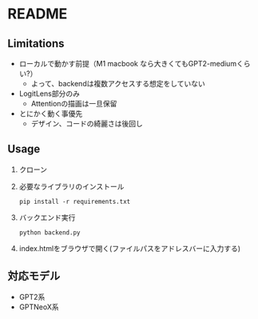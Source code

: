 # README

## Limitations
- ローカルで動かす前提（M1 macbook なら大きくてもGPT2-mediumくらい?）
  - よって、backendは複数アクセスする想定をしていない
- LogitLens部分のみ
  - Attentionの描画は一旦保留
- とにかく動く事優先
  - デザイン、コードの綺麗さは後回し

## Usage
1. クローン

1. 必要なライブラリのインストール
    ```
    pip install -r requirements.txt
    ```

1. バックエンド実行
    ```
    python backend.py
    ```

1. index.htmlをブラウザで開く(ファイルパスをアドレスバーに入力する)

## 対応モデル
- GPT2系
- GPTNeoX系



